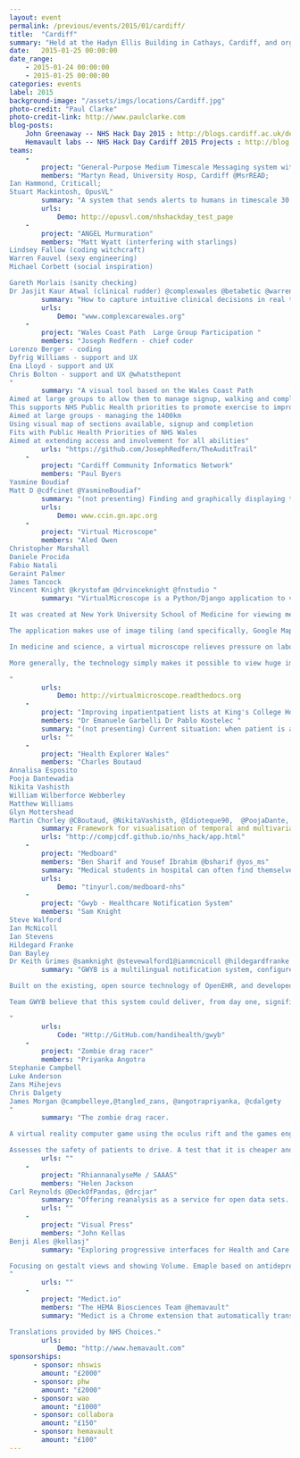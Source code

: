 ```yaml
---
layout: event
permalink: /previous/events/2015/01/cardiff/
title:  "Cardiff"
summary: "Held at the Hadyn Ellis Building in Cathays, Cardiff, and organised by Dr Anne-Marie Cunningham."
date:   2015-01-25 00:00:00
date_range:
    - 2015-01-24 00:00:00
    - 2015-01-25 00:00:00
categories: events
label: 2015
background-image: "/assets/imgs/locations/Cardiff.jpg"
photo-credit: "Paul Clarke"
photo-credit-link: http://www.paulclarke.com
blog-posts:
    John Greenaway -- NHS Hack Day 2015 : http://blogs.cardiff.ac.uk/development/2015/01/26/nhs-hack-day-2015/
    Hemavault labs -- NHS Hack Day Cardiff 2015 Projects : http://blog.hemavault.com/2015/01/27/nhs-hack-day-cardiff-2015-projects/
teams:
    -
        project: "General-Purpose Medium Timescale Messaging system with High Reliability"
        members: "Martyn Read, University Hosp, Cardiff @MsrREAD;
Ian Hammond, Criticall;
Stuart Mackintosh, OpusVL"
        summary: "A system that sends alerts to humans in timescale 30 - 120 minutes. Common, simple data input. Available for other systems or developers. Range of outputs: SMS, voice call, email, fax. Fails-safe: i.e. when it has failed, the initiator of the alert knows about the failure soon enough to move safely to another strategy."
        urls:
            Demo: http://opusvl.com/nhshackday_test_page
    -
        project: "ANGEL Murmuration"
        members: "Matt Wyatt (interfering with starlings)
Lindsey Fallow (coding witchcraft)
Warren Fauvel (sexy engineering)
Michael Corbett (social inspiration)

Gareth Morlais (sanity checking)
Dr Jasjit Kaur Atwal (clinical rudder) @complexwales @betabetic @warrenof @jasjitkauratwal @kobb @digitalst"
        summary: "How to capture intuitive clinical decisions in real time in a way that doesn't interfere with the (sophisticated but delicate) cognitive process. The decisions are influenced by 5 underlying factors, or signifiers, that all clinicians use instinctively. The 5 signifiers sit on simple scale of 1 simple to 5 chaotic. The scores are added to create a total from 5 to 25, but more importantly the numbers create a pattern that matches the original intuition. This can be captured over time to show change, monitor safety, trigger communications, measure demand and demonstrate individual and collective patient outcomes."
        urls:
            Demo: "www.complexcarewales.org"
    -
        project: "Wales Coast Path  Large Group Participation "
        members: "Joseph Redfern - chief coder
Lorenzo Berger - coding
Dyfrig Williams - support and UX
Ena Lloyd - support and UX
Chris Bolton - support and UX @whatsthepont
"
        summary: "A visual tool based on the Wales Coast Path
Aimed at large groups to allow them to manage signup, walking and completion of the path.
This supports NHS Public Health priorities to promote exercise to improve health.Promoting healthier lifestyles through walking
Aimed at large groups - managing the 1400km
Using visual map of sections available, signup and completion
Fits with Public Health Priorities of NHS Wales
Aimed at extending access and involvement for all abilities"
        urls: "https://github.com/JosephRedfern/TheAuditTrail"
    -
        project: "Cardiff Community Informatics Network"
        members: "Paul Byers
Yasmine Boudiaf
Matt D @cdfcinet @YasmineBoudiaf"
        summary: "(not presenting) Finding and graphically displaying time series data for a range of health indicators to show trends for the health of people in Cardiff - as a base for a discussion about action planning.  Makes use of the Semantic Mediawiki platform. Next step - to dynamically link the wiki to the external datastores and give users an interactive interface"
        urls:
            Demo: www.ccin.gn.apc.org
    -
        project: "Virtual Microscope"
        members: "Aled Owen
Christopher Marshall
Daniele Procida
Fabio Natali
Geraint Palmer
James Tancock
Vincent Knight @krystofam @drvinceknight @fnstudio "
        summary: "VirtualMicroscope is a Python/Django application to view, navigate and annotate very high-resolution images.

It was created at New York University School of Medicine for viewing medical slides for teaching and research purposes, where it has proved very successful, but in the basic principle is suitable for exploring any high-resolution images - from astronomy, museum collections, specialised photographic applications and so on.

The application makes use of image tiling (and specifically, Google Maps's implementation of this, though other tiling systems could be used) to make it possible to view and zoom into images tens or even hundreds of GB in size.

In medicine and science, a virtual microscope relieves pressure on laboratories and equipment, and makes it possible to to collaborate remotely - without needing to transport precious slides or colleagues.

More generally, the technology simply makes it possible to view huge images.

"
        urls:
            Demo: http://virtualmicroscope.readthedocs.org
    -
        project: "Improving inpatientpatient lists at King's College Hospital - PRUH Site "
        members: "Dr Emanuele Garbelli Dr Pablo Kostelec "
        summary: "(not presenting) Current situation: when patient is admitted to medical division, their details are added to excel spreadsheet called the take list. The next day this is renamed Post take list and patient details are also copied on the white board in AMU during MDT meeting. The day after, those patients that haven't been discharged are copied on a AMU Team list. From there, they are transferred to general wards, and their details added to the respective Ward list. On Friday, some patient details are transcribed to the on call list. All these lists are hosted on shared excel files, which are stored on a shared folder accessible without password from any trust PC. Problems: - Information at risk of confidentiality breach - High risk of error, as multiple lists not updated simultaneously, and patient details have to be rewritten several times during course of admission.  - Time consuming Solution: - Explored different existing solutions and will bring these back to hospital IT team to make a start on business case to implement new solution. Ideal solution: fully integrated patient list, containing all relevant information about the patient (demographics, medical background and diagnosis, pending jobs, investigations, etc). The list has tailored views depending who accesses it and is hosted on secure servers, accessible via individual log in. Patient information migrates across different wards as the patient moves through the hospital until they are discharged. "
        urls: ""
    -
        project: "Health Explorer Wales"
        members: "Charles Boutaud
Annalisa Esposito
Pooja Dantewadia
Nikita Vashisth
William Wilberforce Webberley
Matthew Williams
Glyn Mottershead
Martin Chorley @CBoutaud, @NikitaVashisth, @Idioteque90,  @PoojaDante, @egrommet, @flyingsparx, @voxmjw, @martinjc"
        summary: Framework for visualisation of temporal and multivariate health data across wales. Focus on sustainability and extensibility of project.
        urls: "http://compjcdf.github.io/nhs_hack/app.html"
    -
        project: "Medboard"
        members: "Ben Sharif and Yousef Ibrahim @bsharif @yos_ms"
        summary: "Medical students in hospital can often find themselves without any formal teaching arranged. Although informal teaching may be taking place throughout the hospital, students are often unaware of where this is happening. Medboard connects healthcare professionals who want to teach and students who want to learn. Sessions are added by healthcare professionals about an event that is happening in the near future. This is added to a real-time database of learning opportunities which students can access. Students who are keen to attend then have the option of signing up to attend a particular session."
        urls:
            Demo: "tinyurl.com/medboard-nhs"
    -
        project: "Gwyb - Healthcare Notification System"
        members: "Sam Knight
Steve Walford
Ian McNicoll
Ian Stevens
Hildegard Franke
Dan Bayley
Dr Keith Grimes @samknight @stevewalford1@ianmcnicoll @hildegardfranke @danielbayley80 @keithgrimes"
        summary: "GWYB is a multilingual notification system, configured by patient or their nominated representative, that allows for complex multichannel information exchange in response to triggering events like attending a health or care facility, such as Accident & Emergency or calling an ambulance.

Built on the existing, open source technology of OpenEHR, and developed from the beginning with input from patients, GWYB aims to deliver important, personalised clinical information to care givers when it is most needed.

Team GWYB believe that this system could deliver, from day one, significant improvements in care for vulnerable patient groups.

"
        urls:
            Code: "Http://GitHub.com/handihealth/gwyb"
    -
        project: "Zombie drag racer"
        members: "Priyanka Angotra
Stephanie Campbell
Luke Anderson
Zans Mihejevs
Chris Dalgety
James Morgan @campbelleye,@tangled_zans, @angotrapriyanka, @cdalgety
"
        summary: "The zombie drag racer.

A virtual reality computer game using the oculus rift and the games engine unity.

Assesses the safety of patients to drive. A test that it is cheaper and portable meaning patients do not have to travel to expensive specialist centres. Furthermore we will be able to adapt this to a research project  to establish if those with peripheral field defects currently not allowed under legislation are safe to drive."
        urls: ""
    -
        project: "RhiannanalyseMe / SAAAS"
        members: "Helen Jackson
Carl Reynolds @DeckOfPandas, @drcjar"
        summary: "Offering reanalysis as a service for open data sets. Open data is no good unless it can be used -- simply publishing raw results is not enough. Data is read  from a Google spreadsheet, analysed, then plotted and used to dynamically generate a web page. Users can challenge any of the assumptions made in this example TB epidemilogy paper then re-run the stats and check the conclusions."
        urls: ""
    -
        project: "Visual Press"
        members: "John Kellas
Benji Ales @kellasj"
        summary: "Exploring progressive interfaces for Health and Care related data.

Focusing on gestalt views and showing Volume. Emaple based on antidepressant HSCIC Data
"
        urls: ""
    -
        project: "Medict.io"
        members: "The HEMA Biosciences Team @hemavault"
        summary: "Medict is a Chrome extension that automatically translates any medical jargon you find on the web. Short, simple definitions show up when you hover over underlined words.

Translations provided by NHS Choices."
        urls:
            Demo: "http://www.hemavault.com"
sponsorships:
      - sponsor: nhswis
        amount: "£2000"
      - sponsor: phw
        amount: "£2000"
      - sponsor: wao
        amount: "£1000"
      - sponsor: collabora
        amount: "£150"
      - sponsor: hemavault
        amount: "£100"
---
```

